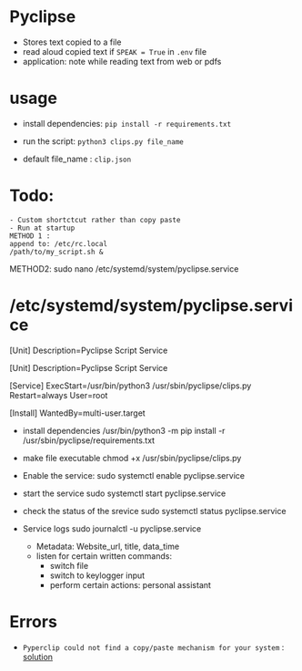 # Pyclipse
  - Stores text copied to a file
  - read aloud copied text if `SPEAK = True` in `.env` file
  - application: note while reading text from web or pdfs

# usage
* install dependencies: 
`pip install -r requirements.txt`

* run the script: 
`python3 clips.py file_name `

* default file_name : `clip.json`

# Todo:
    - Custom shortctcut rather than copy paste
    - Run at startup
    METHOD 1 :
    append to: /etc/rc.local
    /path/to/my_script.sh &

METHOD2:
sudo nano /etc/systemd/system/pyclipse.service

# /etc/systemd/system/pyclipse.service
[Unit]
Description=Pyclipse Script Service

[Unit]
Description=Pyclipse Script Service

[Service]
ExecStart=/usr/bin/python3 /usr/sbin/pyclipse/clips.py
Restart=always
User=root

[Install]
WantedBy=multi-user.target

* install dependencies
/usr/bin/python3 -m pip install -r /usr/sbin/pyclipse/requirements.txt

* make file executable
chmod +x /usr/sbin/pyclipse/clips.py

* Enable the service: 
sudo systemctl enable pyclipse.service

* start the service
sudo systemctl start pyclipse.service

* check the status of the srevice
sudo systemctl status pyclipse.service



* Service logs
sudo journalctl -u pyclipse.service
    - Metadata: Website_url, title, data_time
    - listen for certain written commands: 
        - switch file
        - switch to keylogger input
        - perform certain actions: personal assistant


# Errors
* `Pyperclip could not find a copy/paste mechanism for your system` : [solution](https://pyperclip.readthedocs.io/en/latest/index.html#not-implemented-error)